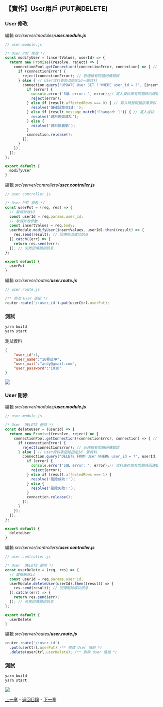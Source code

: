 ## **【實作】User用戶 (PUT與DELETE)**

### **User 修改**

編輯 _src/server/modules/**user.module.js**_
```javascript
// user.module.js

/* User PUT 修改 */
const modifyUser = (insertValues, userId) => {
  return new Promise((resolve, reject) => {
    connectionPool.getConnection((connectionError, connection) => { // 資料庫連線
      if (connectionError) {
        reject(connectionError); // 若連線有問題回傳錯誤
      } else { // User資料表修改指定id一筆資料
        connection.query('UPDATE User SET ? WHERE user_id = ?', [insertValues, userId], (error, result) => {
          if (error) {
            console.error('SQL error: ', error);// 寫入資料庫有問題時回傳錯誤
            reject(error);
          } else if (result.affectedRows === 0) { // 寫入時發現無該筆資料
            resolve('請確認修改Id！');
          } else if (result.message.match('Changed: 1')) { // 寫入成功
            resolve('資料修改成功');
          } else {
            resolve('資料無異動');
          }
          connection.release();
        });
      }
    });
  });
};

export default {
  modifyUser
}
```

編輯 _src/server/controllers/**user.controller.js**_
```javascript
// user.controller.js

/* User PUT 修改 */
const userPut = (req, res) => {
  // 取得修改id
  const userId = req.params.user_id;
  // 取得修改參數
  const insertValues = req.body;
  userModule.modifyUser(insertValues, userId).then((result) => {
    res.send(result); // 回傳修改成功訊息
  }).catch((err) => {
    return res.send(err);
  }); // 失敗回傳錯誤訊息
};

export default {
  userPut
}
```

編輯 _src/server/routes/**user.route.js**_
```javascript
// user.route.js

/** 修改 User 值組 */
router.route('/:user_id').put(userCtrl.userPut);
```

### **測試**

```bash
yarn build
yarn start
```

測試資料
```json
{
	"user_id":1,
	"user_name":"10程式中",
	"user_mail":"andy@gmail.com",
	"user_password":"1010"
}
```

<img src="https://ithelp.ithome.com.tw/upload/images/20180106/201072472YR3r6mrpv.png">

### **User 刪除**

編輯 _src/server/modules/**user.module.js**_
```javascript
// user.module.js

/* User  DELETE 刪除 */
const deleteUser = (userId) => {
  return new Promise((resolve, reject) => {
    connectionPool.getConnection((connectionError, connection) => { // 資料庫連線
      if (connectionError) {
        reject(connectionError); // 若連線有問題回傳錯誤
      } else { // User資料表刪除指定id一筆資料
        connection.query('DELETE FROM User WHERE user_id = ?', userId, (error, result) => {
          if (error) {
            console.error('SQL error: ', error);// 資料庫存取有問題時回傳錯誤
            reject(error);
          } else if (result.affectedRows === 1) {
            resolve('刪除成功！');
          } else {
            resolve('刪除失敗！');
          }
          connection.release();
        });
      }
    });
  });
};

export default {
  deleteUser
}
```

編輯 _src/server/controllers/**user.controller.js**_
```javascript
// user.controller.js

/* User  DELETE 刪除 */
const userDelete = (req, res) => {
  // 取得刪除id
  const userId = req.params.user_id;
  userModule.deleteUser(userId).then((result) => {
    res.send(result); // 回傳刪除成功訊息
  }).catch((err) => {
    return res.send(err);
  }); // 失敗回傳錯誤訊息
};

export default {
  userDelete
}
```

編輯 _src/server/routes/**user.route.js**_
```javascript
router.route('/:user_id')
  .put(userCtrl.userPut) /** 修改 User 值組 */
  .delete(userCtrl.userDelete); /** 刪除 User 值組 */
```

### **測試**

```bash
yarn build
yarn start
```

<img src="https://ithelp.ithome.com.tw/upload/images/20180106/20107247vzX272W3BG.png">

[上一章](./13-user-get-post.md) - [返回目錄](../readme.md) - [下一章](./15-joi-validation.md)